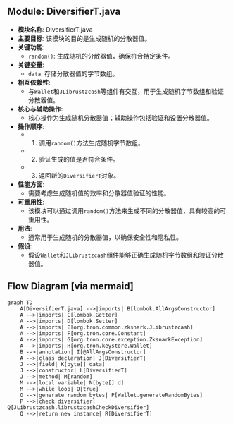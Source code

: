 ## Module: DiversifierT.java
- **模块名称**: DiversifierT.java
- **主要目标**: 该模块的目的是生成随机的分散器值。
- **关键功能**: 
   - `random()`: 生成随机的分散器值，确保符合特定条件。
- **关键变量**: 
   - `data`: 存储分散器值的字节数组。
- **相互依赖性**: 
   - 与`Wallet`和`JLibrustzcash`等组件有交互，用于生成随机字节数组和验证分散器值。
- **核心与辅助操作**: 
   - 核心操作为生成随机分散器值；辅助操作包括验证和设置分散器值。
- **操作顺序**: 
   - 1. 调用`random()`方法生成随机字节数组。
   - 2. 验证生成的值是否符合条件。
   - 3. 返回新的`DiversifierT`对象。
- **性能方面**: 
   - 需要考虑生成随机值的效率和分散器值验证的性能。
- **可重用性**: 
   - 该模块可以通过调用`random()`方法来生成不同的分散器值，具有较高的可重用性。
- **用法**: 
   - 通常用于生成随机的分散器值，以确保安全性和隐私性。
- **假设**: 
   - 假设`Wallet`和`JLibrustzcash`组件能够正确生成随机字节数组和验证分散器值。
## Flow Diagram [via mermaid]
```mermaid
graph TD
    A[DiversifierT.java] -->|imports| B[lombok.AllArgsConstructor]
    A -->|imports| C[lombok.Getter]
    A -->|imports| D[lombok.Setter]
    A -->|imports| E[org.tron.common.zksnark.JLibrustzcash]
    A -->|imports| F[org.tron.core.Constant]
    A -->|imports| G[org.tron.core.exception.ZksnarkException]
    A -->|imports| H[org.tron.keystore.Wallet]
    B -->|annotation| I[@AllArgsConstructor]
    A -->|class declaration| J[DiversifierT]
    J -->|field| K[byte[] data]
    J -->|constructor| L[DiversifierT]
    J -->|method| M[random]
    M -->|local variable| N[byte[] d]
    M -->|while loop| O[true]
    O -->|generate random bytes| P[Wallet.generateRandomBytes]
    P -->|check diversifier| Q[JLibrustzcash.librustzcashCheckDiversifier]
    Q -->|return new instance| R[DiversifierT]
```
